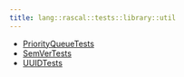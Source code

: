 ```yaml
---
title: lang::rascal::tests::library::util
---
```



* [PriorityQueueTests](../../../../../../Library/lang/rascal/tests/library/util/PriorityQueueTests.md)
* [SemVerTests](../../../../../../Library/lang/rascal/tests/library/util/SemVerTests.md)
* [UUIDTests](../../../../../../Library/lang/rascal/tests/library/util/UUIDTests.md)